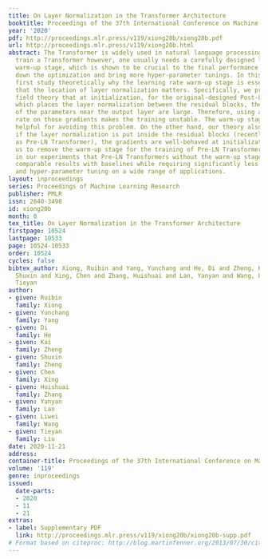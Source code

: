 ```yaml
---
title: On Layer Normalization in the Transformer Architecture
booktitle: Proceedings of the 37th International Conference on Machine Learning
year: '2020'
pdf: http://proceedings.mlr.press/v119/xiong20b/xiong20b.pdf
url: http://proceedings.mlr.press/v119/xiong20b.html
abstract: The Transformer is widely used in natural language processing tasks. To
  train a Transformer however, one usually needs a carefully designed learning rate
  warm-up stage, which is shown to be crucial to the final performance but will slow
  down the optimization and bring more hyper-parameter tunings. In this paper, we
  first study theoretically why the learning rate warm-up stage is essential and show
  that the location of layer normalization matters. Specifically, we prove with mean
  field theory that at initialization, for the original-designed Post-LN Transformer,
  which places the layer normalization between the residual blocks, the expected gradients
  of the parameters near the output layer are large. Therefore, using a large learning
  rate on those gradients makes the training unstable. The warm-up stage is practically
  helpful for avoiding this problem. On the other hand, our theory also shows that
  if the layer normalization is put inside the residual blocks (recently proposed
  as Pre-LN Transformer), the gradients are well-behaved at initialization. This motivates
  us to remove the warm-up stage for the training of Pre-LN Transformers. We show
  in our experiments that Pre-LN Transformers without the warm-up stage can reach
  comparable results with baselines while requiring significantly less training time
  and hyper-parameter tuning on a wide range of applications.
layout: inproceedings
series: Proceedings of Machine Learning Research
publisher: PMLR
issn: 2640-3498
id: xiong20b
month: 0
tex_title: On Layer Normalization in the Transformer Architecture
firstpage: 10524
lastpage: 10533
page: 10524-10533
order: 10524
cycles: false
bibtex_author: Xiong, Ruibin and Yang, Yunchang and He, Di and Zheng, Kai and Zheng,
  Shuxin and Xing, Chen and Zhang, Huishuai and Lan, Yanyan and Wang, Liwei and Liu,
  Tieyan
author:
- given: Ruibin
  family: Xiong
- given: Yunchang
  family: Yang
- given: Di
  family: He
- given: Kai
  family: Zheng
- given: Shuxin
  family: Zheng
- given: Chen
  family: Xing
- given: Huishuai
  family: Zhang
- given: Yanyan
  family: Lan
- given: Liwei
  family: Wang
- given: Tieyan
  family: Liu
date: 2020-11-21
address: 
container-title: Proceedings of the 37th International Conference on Machine Learning
volume: '119'
genre: inproceedings
issued:
  date-parts:
  - 2020
  - 11
  - 21
extras:
- label: Supplementary PDF
  link: http://proceedings.mlr.press/v119/xiong20b/xiong20b-supp.pdf
# Format based on citeproc: http://blog.martinfenner.org/2013/07/30/citeproc-yaml-for-bibliographies/
---
```

